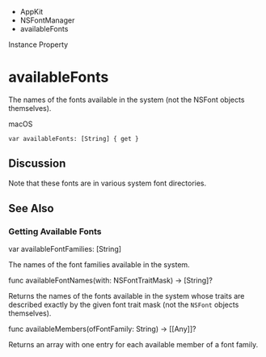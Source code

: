 

- AppKit
- NSFontManager
-  availableFonts 

Instance Property

# availableFonts

The names of the fonts available in the system (not the NSFont objects themselves).

macOS

``` source
var availableFonts: [String] { get }
```

## Discussion

Note that these fonts are in various system font directories.

## See Also

### Getting Available Fonts

var availableFontFamilies: [String]

The names of the font families available in the system.

func availableFontNames(with: NSFontTraitMask) -> [String]?

Returns the names of the fonts available in the system whose traits are described exactly by the given font trait mask (not the `NSFont` objects themselves).

func availableMembers(ofFontFamily: String) -> [[Any]]?

Returns an array with one entry for each available member of a font family.

